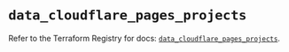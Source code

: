 # `data_cloudflare_pages_projects`

Refer to the Terraform Registry for docs: [`data_cloudflare_pages_projects`](https://registry.terraform.io/providers/cloudflare/cloudflare/5.2.0/docs/data-sources/pages_projects).
